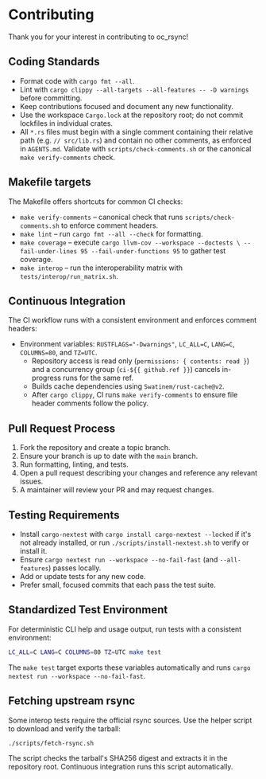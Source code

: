 # Contributing

Thank you for your interest in contributing to oc_rsync!

## Coding Standards
- Format code with `cargo fmt --all`.
- Lint with `cargo clippy --all-targets --all-features -- -D warnings` before committing.
- Keep contributions focused and document any new functionality.
- Use the workspace `Cargo.lock` at the repository root; do not commit lockfiles in individual crates.
- All `*.rs` files must begin with a single comment containing their relative path (e.g. `// src/lib.rs`) and contain no other comments, as enforced in `AGENTS.md`. Validate with `scripts/check-comments.sh` or the canonical `make verify-comments` check.

## Makefile targets

The Makefile offers shortcuts for common CI checks:

- `make verify-comments` – canonical check that runs `scripts/check-comments.sh` to enforce comment headers.
- `make lint` – run `cargo fmt --all --check` for formatting.
- `make coverage` – execute `cargo llvm-cov --workspace --doctests \
  --fail-under-lines 95 --fail-under-functions 95` to gather test coverage.
- `make interop` – run the interoperability matrix with `tests/interop/run_matrix.sh`.

## Continuous Integration

The CI workflow runs with a consistent environment and enforces comment
headers:

- Environment variables: `RUSTFLAGS="-Dwarnings"`, `LC_ALL=C`, `LANG=C`,
  `COLUMNS=80`, and `TZ=UTC`.
  - Repository access is read only (`permissions: { contents: read }`) and a
    concurrency group (`ci-${{ github.ref }}`) cancels in-progress runs for the same
    ref.
  - Builds cache dependencies using `Swatinem/rust-cache@v2`.
  - After `cargo clippy`, CI runs `make verify-comments` to ensure file header
  comments follow the policy.

## Pull Request Process
1. Fork the repository and create a topic branch.
2. Ensure your branch is up to date with the `main` branch.
3. Run formatting, linting, and tests.
4. Open a pull request describing your changes and reference any relevant issues.
5. A maintainer will review your PR and may request changes.

## Testing Requirements
- Install `cargo-nextest` with `cargo install cargo-nextest --locked` if it's not already installed, or run `./scripts/install-nextest.sh` to verify or install it.
- Ensure `cargo nextest run --workspace --no-fail-fast` (and `--all-features`) passes locally.
- Add or update tests for any new code.
- Prefer small, focused commits that each pass the test suite.

## Standardized Test Environment

For deterministic CLI help and usage output, run tests with a consistent
environment:

```bash
LC_ALL=C LANG=C COLUMNS=80 TZ=UTC make test
```

The `make test` target exports these variables automatically and runs
`cargo nextest run --workspace --no-fail-fast`.

## Fetching upstream rsync
Some interop tests require the official rsync sources. Use the helper
script to download and verify the tarball:

```bash
./scripts/fetch-rsync.sh
```

The script checks the tarball's SHA256 digest and extracts it in the
repository root. Continuous integration runs this script automatically.

